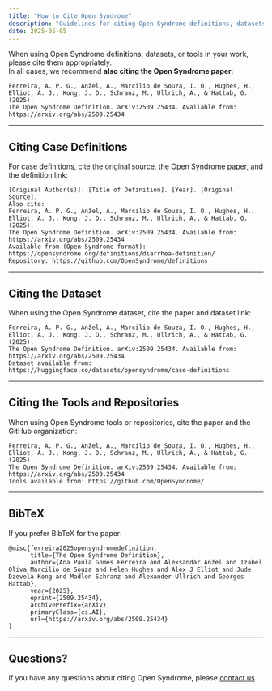 ```yaml
---
title: "How to Cite Open Syndrome"
description: "Guidelines for citing Open Syndrome definitions, datasets, and tools"
date: 2025-05-05
---
```


When using Open Syndrome definitions, datasets, or tools in your work, please cite them appropriately.  
In all cases, we recommend **also citing the Open Syndrome paper**:

```
Ferreira, A. P. G., Anžel, A., Marcilio de Souza, I. O., Hughes, H., Elliot, A. J., Kong, J. D., Schranz, M., Ullrich, A., & Hattab, G. (2025).
The Open Syndrome Definition. arXiv:2509.25434. Available from: https://arxiv.org/abs/2509.25434
```

---

## Citing Case Definitions

For case definitions, cite the original source, the Open Syndrome paper, and the definition link:

```
[Original Author(s)]. [Title of Definition]. [Year]. [Original Source].
Also cite:
Ferreira, A. P. G., Anžel, A., Marcilio de Souza, I. O., Hughes, H., Elliot, A. J., Kong, J. D., Schranz, M., Ullrich, A., & Hattab, G. (2025).
The Open Syndrome Definition. arXiv:2509.25434. Available from: https://arxiv.org/abs/2509.25434
Available from (Open Syndrome format): https://opensyndrome.org/definitions/diarrhea-definition/
Repository: https://github.com/OpenSyndrome/definitions
```

---

## Citing the Dataset

When using the Open Syndrome dataset, cite the paper and dataset link:

```
Ferreira, A. P. G., Anžel, A., Marcilio de Souza, I. O., Hughes, H., Elliot, A. J., Kong, J. D., Schranz, M., Ullrich, A., & Hattab, G. (2025).
The Open Syndrome Definition. arXiv:2509.25434. Available from: https://arxiv.org/abs/2509.25434
Dataset available from: https://huggingface.co/datasets/opensyndrome/case-definitions
```

---

## Citing the Tools and Repositories

When using Open Syndrome tools or repositories, cite the paper and the GitHub organization:

```
Ferreira, A. P. G., Anžel, A., Marcilio de Souza, I. O., Hughes, H., Elliot, A. J., Kong, J. D., Schranz, M., Ullrich, A., & Hattab, G. (2025).
The Open Syndrome Definition. arXiv:2509.25434. Available from: https://arxiv.org/abs/2509.25434
Tools available from: https://github.com/OpenSyndrome/
```

---

## BibTeX

If you prefer BibTeX for the paper:

```
@misc{ferreira2025opensyndromedefinition,
      title={The Open Syndrome Definition}, 
      author={Ana Paula Gomes Ferreira and Aleksandar Anžel and Izabel Oliva Marcilio de Souza and Helen Hughes and Alex J Elliot and Jude Dzevela Kong and Madlen Schranz and Alexander Ullrich and Georges Hattab},
      year={2025},
      eprint={2509.25434},
      archivePrefix={arXiv},
      primaryClass={cs.AI},
      url={https://arxiv.org/abs/2509.25434}
}
```

---

## Questions?

If you have any questions about citing Open Syndrome, please [contact us](mailto:gomes-ferreiraa@rki.de)
